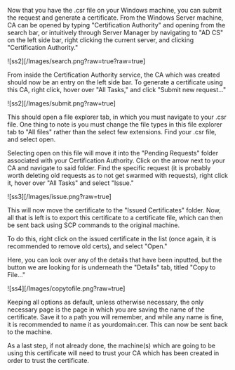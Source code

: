 
Now that you have the .csr file on your Windows machine, you can submit the request and generate a certificate. From the Windows Server machine, CA can be opened by typing "Certification Authority" and opening from the search bar, or intuitively through Server Manager by navigating to "AD CS" on the left side bar, right clicking the current server, and clicking "Certification Authority."

![ss2][/Images/search.png?raw=true?raw=true]

From inside the Certification Authority service, the CA which was created should now be an entry on the left side bar. To generate a certificate using this CA, right click, hover over "All Tasks," and click "Submit new request..."

![ss2][/Images/submit.png?raw=true]

This should open a file explorer tab, in which you must navigate to your .csr file. One thing to note is you must change the file types in this file explorer tab to "All files" rather than the select few extensions. Find your .csr file, and select open.

Selecting open on this file will move it into the "Pending Requests" folder associated with your Certification Authority. Click on the arrow next to your CA and navigate to said folder. Find the specific request (it is probably worth deleting old requests as to not get swarmed with requests), right click it, hover over "All Tasks" and select "Issue."

![ss3][/Images/issue.png?raw=true]

This will now move the certificate to the "Issued Certificates" folder. Now, all that is left is to export this certificate to a certificate file, which can then be sent back using SCP commands to the original machine.

To do this, right click on the issued certificate in the list (once again, it is recommended to remove old certs), and select "Open."

Here, you can look over any of the details that have been inputted, but the button we are looking for is underneath the "Details" tab, titled "Copy to File..." 

![ss4][/Images/copytofile.png?raw=true]

Keeping all options as default, unless otherwise necessary, the only necessary page is the page in which you are saving the name of the certificate. Save it to a path you will remember, and while any name is fine, it is recommended to name it as yourdomain.cer. This can now be sent back to the machine.

As a last step, if not already done, the machine(s) which are going to be using this certificate will need to trust your CA which has been created in order to trust the certificate.